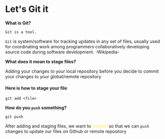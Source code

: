 # Let's Git it


**What is Git?**

```
Git is a tool. 

```
`Git` is system/software for tracking updates in any set of files, usually used for coordinating work among programmers collaboratively developing source code during software development. -Wikipedia-




**What does it mean to stage files?**


Adding your changes to your local repository before you decide to commit your changes to your global/remote repository


#### Here is how to stage your file
```
git add <file>
```

**How do you `push` something?**

```
git push 

```
After adding and staging files, we want to <span style="color:yellow">commit</span> so that we can `push` changes to update our files on Github or remote repository



